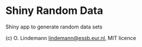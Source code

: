 # Shiny Random Data
Shiny app to generate random data sets


(c) O. Lindemann <lindemann@essb.eur.nl>, MIT licence
